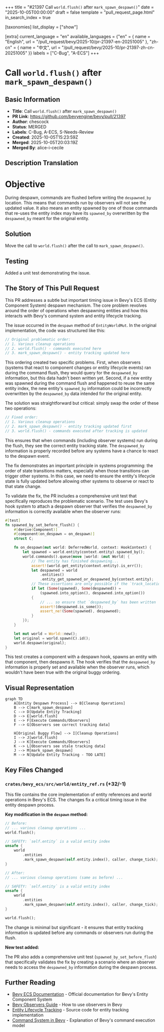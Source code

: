+++
title = "#21397 Call `world.flush()` after `mark_spawn_despawn()`"
date = "2025-10-05T00:00:00"
draft = false
template = "pull_request_page.html"
in_search_index = true

[taxonomies]
list_display = ["show"]

[extra]
current_language = "en"
available_languages = {"en" = { name = "English", url = "/pull_request/bevy/2025-10/pr-21397-en-20251005" }, "zh-cn" = { name = "中文", url = "/pull_request/bevy/2025-10/pr-21397-zh-cn-20251005" }}
labels = ["C-Bug", "A-ECS"]
+++

# Call `world.flush()` after `mark_spawn_despawn()`

## Basic Information
- **Title**: Call `world.flush()` after `mark_spawn_despawn()`
- **PR Link**: https://github.com/bevyengine/bevy/pull/21397
- **Author**: chescock
- **Status**: MERGED
- **Labels**: C-Bug, A-ECS, S-Needs-Review
- **Created**: 2025-10-05T15:23:59Z
- **Merged**: 2025-10-05T20:03:19Z
- **Merged By**: alice-i-cecile

## Description Translation
# Objective

During despawn, commands are flushed before writing the `despawned_by` location.  This means that commands run by observers will not see the updated value.  It also means an entity spawned by one of those commands that re-uses the entity index may have its `spawned_by` overwritten by the `despawned_by` meant for the original entity.  

## Solution

Move the call to `world.flush()` after the call to `mark_spawn_despawn()`.

## Testing

Added a unit test demonstrating the issue.

## The Story of This Pull Request

This PR addresses a subtle but important timing issue in Bevy's ECS (Entity Component System) despawn mechanism. The core problem revolves around the order of operations when despawning entities and how this interacts with Bevy's command system and entity lifecycle tracking.

The issue occurred in the `despawn` method of `EntityWorldMut`. In the original implementation, the code was structured like this:

```rust
// Original problematic order:
// 1. Various cleanup operations
// 2. world.flush() - commands executed here
// 3. mark_spawn_despawn() - entity tracking updated here
```

This ordering created two specific problems. First, when observers (systems that react to component changes or entity lifecycle events) ran during the command flush, they would query for the `despawned_by` information, but this data hadn't been written yet. Second, if a new entity was spawned during the command flush and happened to reuse the same entity index, the new entity's `spawned_by` information could be incorrectly overwritten by the `despawned_by` data intended for the original entity.

The solution was straightforward but critical: simply swap the order of these two operations:

```rust
// Fixed order:
// 1. Various cleanup operations  
// 2. mark_spawn_despawn() - entity tracking updated first
// 3. world.flush() - commands executed after tracking is updated
```

This ensures that when commands (including observer systems) run during the flush, they see the correct entity tracking state. The `despawned_by` information is properly recorded before any systems have a chance to react to the despawn event.

The fix demonstrates an important principle in systems programming: the order of state transitions matters, especially when those transitions can trigger other systems. In this case, we need to ensure the entity's lifecycle state is fully updated before allowing other systems to observe or react to that state change.

To validate the fix, the PR includes a comprehensive unit test that specifically reproduces the problematic scenario. The test uses Bevy's hook system to attach a despawn observer that verifies the `despawned_by` information is correctly available when the observer runs:

```rust
#[test]
fn spawned_by_set_before_flush() {
    #[derive(Component)]
    #[component(on_despawn = on_despawn)]
    struct C;

    fn on_despawn(mut world: DeferredWorld, context: HookContext) {
        let spawned = world.entity(context.entity).spawned_by();
        world.commands().queue(move |world: &mut World| {
            // The entity has finished despawning...
            assert!(world.get_entity(context.entity).is_err());
            let despawned = world
                .entities()
                .entity_get_spawned_or_despawned_by(context.entity);
            // These assertions are only possible if the `track_location` feature is enabled
            if let (Some(spawned), Some(despawned)) =
                (spawned.into_option(), despawned.into_option())
            {
                // ... so ensure that `despawned_by` has been written
                assert!(despawned.is_some());
                assert_ne!(Some(spawned), despawned);
            }
        });
    }

    let mut world = World::new();
    let original = world.spawn(C).id();
    world.despawn(original);
}
```

This test creates a component with a despawn hook, spawns an entity with that component, then despawns it. The hook verifies that the `despawned_by` information is properly set and available when the observer runs, which wouldn't have been true with the original buggy ordering.

## Visual Representation

```mermaid
graph TD
    A[Entity Despawn Process] --> B[Cleanup Operations]
    B --> C[mark_spawn_despawn]
    C --> D[Update Entity Tracking]
    D --> E[world.flush]
    E --> F[Execute Commands/Observers]
    F --> G[Observers see correct tracking data]
    
    H[Original Buggy Flow] --> I[Cleanup Operations]
    I --> J[world.flush]
    J --> K[Execute Commands/Observers]
    K --> L[Observers see stale tracking data]
    J --> M[mark_spawn_despawn]
    M --> N[Update Entity Tracking - TOO LATE]
```

## Key Files Changed

### `crates/bevy_ecs/src/world/entity_ref.rs` (+32/-1)

This file contains the core implementation of entity references and world operations in Bevy's ECS. The changes fix a critical timing issue in the entity despawn process.

**Key modification in the `despawn` method:**

```rust
// Before:
// ... various cleanup operations ...
world.flush();

// SAFETY: `self.entity` is a valid entity index
unsafe {
    world
        .entities
        .mark_spawn_despawn(self.entity.index(), caller, change_tick);
}

// After:
// ... various cleanup operations (same as before) ...

// SAFETY: `self.entity` is a valid entity index
unsafe {
    world
        .entities
        .mark_spawn_despawn(self.entity.index(), caller, change_tick);
}

world.flush();
```

The change is minimal but significant - it ensures that entity tracking information is updated before any commands or observers run during the flush.

**New test added:**

The PR also adds a comprehensive unit test (`spawned_by_set_before_flush`) that specifically validates the fix by creating a scenario where an observer needs to access the `despawned_by` information during the despawn process.

## Further Reading

- [Bevy ECS Documentation](https://docs.rs/bevy_ecs/latest/bevy_ecs/) - Official documentation for Bevy's Entity Component System
- [Bevy Observers Guide](https://bevyengine.org/learn/quick-start/ecs-observers/) - How to use observers in Bevy
- [Entity Lifecycle Tracking](https://github.com/bevyengine/bevy/blob/main/crates/bevy_ecs/src/entity/entities.rs) - Source code for entity tracking implementation
- [Command System in Bevy](https://bevy-cheatbook.github.io/programming/commands.html) - Explanation of Bevy's command execution model